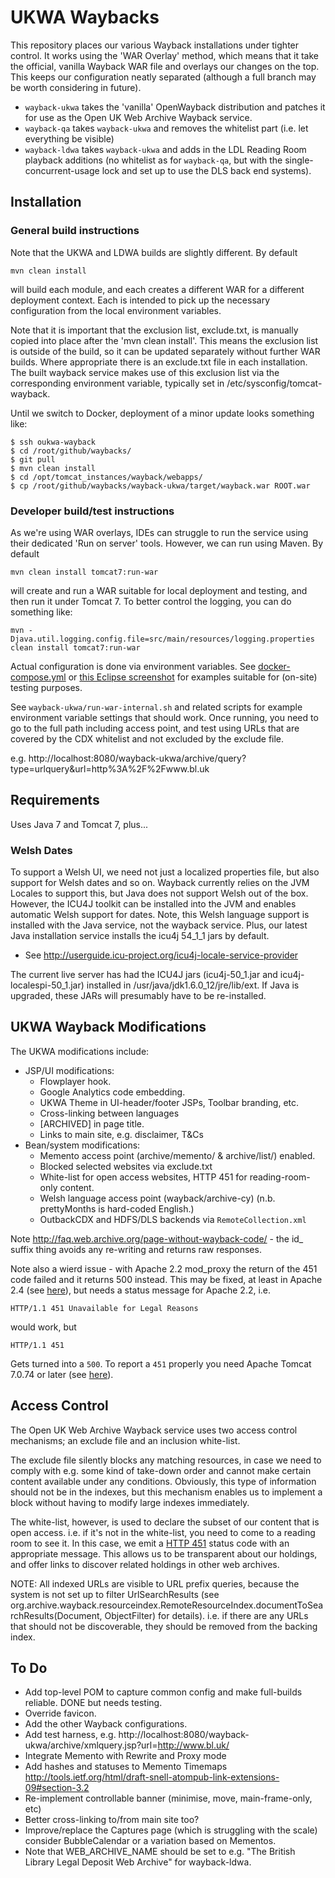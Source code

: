 UKWA Waybacks
=============

This repository places our various Wayback installations under tighter control. It works using the 'WAR Overlay' method, which means that it take the official, vanilla Wayback WAR file and overlays our changes on the top. This keeps our configuration neatly separated (although a full branch may be worth considering in future).

 * `wayback-ukwa` takes the 'vanilla' OpenWayback distribution and patches it for use as the Open UK Web Archive Wayback service.
 * `wayback-qa` takes `wayback-ukwa` and removes the whitelist part (i.e. let everything be visible)
 * `wayback-ldwa` takes `wayback-ukwa` and adds in the LDL Reading Room playback additions (no whitelist as for `wayback-qa`, but with the single-concurrent-usage lock and set up to use the DLS back end systems).
 

Installation
------------

### General build instructions ###

Note that the UKWA and LDWA builds are slightly different. By default

    mvn clean install

will build each module, and each creates a different WAR for a different deployment context. Each is intended to pick up the necessary configuration from the local environment variables.

Note that it is important that the exclusion list, exclude.txt, is manually copied into place after the 'mvn clean install'. This means the exclusion list is outside of the build, so it can be updated separately without further WAR builds. Where appropriate there is an exclude.txt file in each installation. The built wayback service makes use of this exclusion list via the corresponding environment variable, typically set in /etc/sysconfig/tomcat-wayback.

Until we switch to Docker, deployment of a minor update looks something like:

    $ ssh oukwa-wayback
    $ cd /root/github/waybacks/
    $ git pull
    $ mvn clean install
    $ cd /opt/tomcat_instances/wayback/webapps/
    $ cp /root/github/waybacks/wayback-ukwa/target/wayback.war ROOT.war
    

### Developer build/test instructions ###

As we're using WAR overlays, IDEs can struggle to run the service using their dedicated 'Run on server' tools. However, we can run using Maven. By default 

    mvn clean install tomcat7:run-war

will create and run a WAR suitable for local deployment and testing, and then run it under Tomcat 7. To better control the logging, you can do something like:

    mvn -Djava.util.logging.config.file=src/main/resources/logging.properties clean install tomcat7:run-war
    
Actual configuration is done via environment variables. See [docker-compose.yml](docker-compose.yml) or [this Eclipse screenshot](docs/eclipse-environment-vars.png) for examples suitable for (on-site) testing purposes.

See `wayback-ukwa/run-war-internal.sh` and related scripts for example environment variable settings that should work. Once running, you need to go to the full path including access point, and test using URLs that are covered by the CDX whitelist and not excluded by the exclude file.

e.g. http://localhost:8080/wayback-ukwa/archive/query?type=urlquery&url=http%3A%2F%2Fwww.bl.uk

Requirements
------------

Uses Java 7 and Tomcat 7, plus...

### Welsh Dates ###

To support a Welsh UI, we need not just a localized properties file, but also support for Welsh dates and so on. Wayback currently relies on the JVM Locales to support this, but Java does not support Welsh out of the box. However, the ICU4J toolkit can be installed into the JVM and enables automatic Welsh support for dates. Note, this Welsh language support is installed with the Java service, not the wayback service. Plus, our latest Java installation service installs the icu4j 54_1_1 jars by default.

* See http://userguide.icu-project.org/icu4j-locale-service-provider

The current live server has had the ICU4J jars (icu4j-50_1.jar and icu4j-localespi-50_1.jar) installed in /usr/java/jdk1.6.0_12/jre/lib/ext. If Java is upgraded, these JARs will presumably have to be re-installed.


UKWA Wayback Modifications
--------------------------

The UKWA modifications include:

- JSP/UI modifications:
    - Flowplayer hook.
    - Google Analytics code embedding.
    - UKWA Theme in UI-header/footer JSPs, Toolbar branding, etc.
    - Cross-linking between languages
    - [ARCHIVED] in page title.
    - Links to main site, e.g. disclaimer, T&Cs
- Bean/system modifications:
    - Memento access point (archive/memento/ & archive/list/) enabled.
    - Blocked selected websites via exclude.txt
    - White-list for open access websites, HTTP 451 for reading-room-only content.
    - Welsh language access point (wayback/archive-cy) (n.b. prettyMonths is hard-coded English.)
    - OutbackCDX and HDFS/DLS backends via `RemoteCollection.xml`

Note http://faq.web.archive.org/page-without-wayback-code/ - the id_ suffix thing avoids any re-writing and returns raw responses.

Note also a wierd issue - with Apache 2.2 mod_proxy the return of the 451 code failed and it returns 500 instead. This may be fixed, at least in Apache 2.4 (see [here](http://stackoverflow.com/questions/24775340/apache-reverse-proxy-changes-status-code)), but needs a status message for Apache 2.2, i.e.

    HTTP/1.1 451 Unavailable for Legal Reasons
    
would work, but 

    HTTP/1.1 451

Gets turned into a `500`. To report a `451` properly you need Apache Tomcat 7.0.74 or later (see [here](https://bz.apache.org/bugzilla/show_bug.cgi?id=53602)).

Access Control
--------------

The Open UK Web Archive Wayback service uses two access control mechanisms; an exclude file and an inclusion white-list.

The exclude file silently blocks any matching resources, in case we need to comply with e.g. some kind of take-down order and cannot make certain content available under any conditions. Obviously, this type of information should not be in the indexes, but this mechanism enables us to implement a block without having to modify large indexes immediately.

The white-list, however, is used to declare the subset of our content that is open access. i.e. if it's not in the white-list, you need to come to a reading room to see it. In this case, we emit a [HTTP 451](https://en.wikipedia.org/wiki/HTTP_451) status code with an appropriate message. This allows us to be transparent about our holdings, and offer links to discover related holdings in other web archives.

NOTE: All indexed URLs are visible to URL prefix queries, because the system is not set up to filter UrlSearchResults (see
org.archive.wayback.resourceindex.RemoteResourceIndex.documentToSearchResults(Document, ObjectFilter<CaptureSearchResult>) for details). i.e. if there are any URLs that should not be discoverable, they should be removed from the backing index.


To Do
-----

- Add top-level POM to capture common config and make full-builds reliable. DONE but needs testing.
- Override favicon.
- Add the other Wayback configurations.
- Add test harness, e.g. http://localhost:8080/wayback-ukwa/archive/xmlquery.jsp?url=http://www.bl.uk/
- Integrate Memento with Rewrite and Proxy mode
- Add hashes and statuses to Memento Timemaps http://tools.ietf.org/html/draft-snell-atompub-link-extensions-09#section-3.2
- Re-implement controllable banner (minimise, move, main-frame-only, etc)
- Better cross-linking to/from main site too?
- Improve/replace the Captures page (which is struggling with the scale) consider BubbleCalendar or a variation based on Mementos.
- Note that WEB_ARCHIVE_NAME should be set to e.g. "The British Library Legal Deposit Web Archive" for wayback-ldwa.



